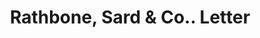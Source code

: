 ---
doi: 10.7916/D88S61WS
date_other: '1915'
date_other_textual: '1915'
form: correspondence
genre:
- Letters (correspondence)
name:
- Rathbone, Sard & Co.
object_in_context_url: https://biggert.cul.columbia.edu/items/view/ave_biggert_00149
subject_hierarchical_geographic:
- Aurora, Illinois, United States
subject_name:
- Rathbone, Sard & Co.
title: Rathbone, Sard & Co.. Letter
sort_title: Rathbone, Sard & Co.. Letter
call_number: ave_biggert_00149
coordinates:
- 41.763888888888886,-88.28999999999999
pid: ave_biggert_00149
identifiers: ave_biggert_00149
canvas_id: ldpd:395424
permalink: "/items/ave_biggert_00149/"
layout: iiif-image-page
---